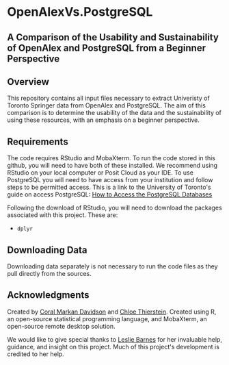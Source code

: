 # OpenAlexVs.PostgreSQL

## A Comparison of the Usability and Sustainability of OpenAlex and PostgreSQL from a Beginner Perspective

## Overview
This repository contains all input files necessary to extract Univeristy of Toronto Springer data from OpenAlex and PostgreSQL. The aim of this comparison is to determine the usability of the data and the sustainability of using these resources, with an emphasis on a beginner perspective.

## Requirements
The code requires RStudio and MobaXterm. To run the code stored in this github, you will need to have both of these installed. We recommend using RStudio on your local computer or Posit Cloud as your IDE. To use PostgreSQL you will need to have access from your institution and follow steps to be permitted access. This is a link to the University of Toronto's guide on access PostgreSQL: [How to Access the PostgreSQL Databases](https://mdl.library.utoronto.ca/technology/tutorials/how-access-postgresql-databases)

Following the download of RStudio, you will need to download the packages associated with this project. These are:
-   `dplyr`

## Downloading Data
Downloading data separately is not necessary to run the code files as they pull directly from the sources.

## Acknowledgments
Created by [Coral Markan Davidson](https://github.com/camardavids) and [Chloe Thierstein](https://github.com/cthierst). Created using R, an open-source statistical programming language, and MobaXterm, an open-source remote desktop solution.

We would like to give special thanks to [Leslie Barnes](https://onesearch.library.utoronto.ca/library-staff/leslie-barnes) for her invaluable help, guidance, and insight on this project. Much of this project's development is credited to her help. 
